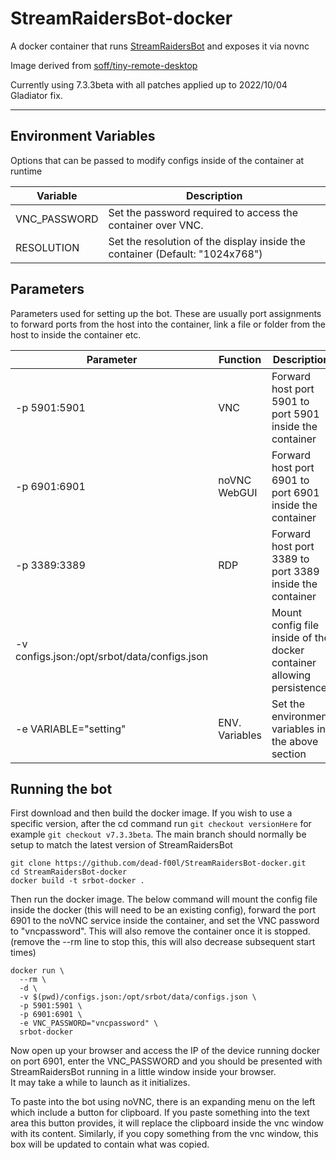 # StreamRaidersBot-docker
A docker container that runs [StreamRaidersBot](https://github.com/ProjectBots/StreamRaidersBot) and exposes it via novnc

Image derived from [soff/tiny-remote-desktop](https://hub.docker.com/r/soff/tiny-remote-desktop)  

Currently using 7.3.3beta with all patches applied up to 2022/10/04 Gladiator fix.

---

## Environment Variables

Options that can be passed to modify configs inside of the container at runtime

| Variable | Description |
| -------- | ----------- |
| VNC_PASSWORD | Set the password required to access the container over VNC. |
| RESOLUTION | Set the resolution of the display inside the container (Default: "1024x768") |

## Parameters

Parameters used for setting up the bot. These are usually port assignments to forward ports from the host into the container, link a file or folder from the host to inside the container etc.  

| Parameter | Function | Description |
| --- | --- | --- |
| -p 5901:5901 | VNC | Forward host port 5901 to port 5901 inside the container |
| -p 6901:6901 | noVNC WebGUI | Forward host port 6901 to port 6901 inside the container |
| -p 3389:3389 | RDP | Forward host port 3389 to port 3389 inside the container |
| -v configs.json:/opt/srbot/data/configs.json | | Mount config file inside of the docker container allowing persistence.
| -e VARIABLE="setting" | ENV. Variables | Set the environment variables in the above section |


## Running the bot

First download and then build the docker image. If you wish to use a specific version, after the cd command run `git checkout versionHere` for example `git checkout v7.3.3beta`. The main branch should normally be setup to match the latest version of StreamRaidersBot

```
git clone https://github.com/dead-f00l/StreamRaidersBot-docker.git
cd StreamRaidersBot-docker
docker build -t srbot-docker .
```

Then run the docker image. The below command will mount the config file inside the docker (this will need to be an existing config), forward the port 6901 to the noVNC service inside the container, and set the VNC password to "vncpassword". This will also remove the container once it is stopped. (remove the --rm line to stop this, this will also decrease subsequent start times)

``` 
docker run \
  --rm \
  -d \
  -v $(pwd)/configs.json:/opt/srbot/data/configs.json \
  -p 5901:5901 \
  -p 6901:6901 \ 
  -e VNC_PASSWORD="vncpassword" \
  srbot-docker 
```

Now open up your browser and access the IP of the device running docker on port 6901, enter the VNC_PASSWORD and you should be presented with StreamRaidersBot running in a little window inside your browser.  
It may take a while to launch as it initializes.

To paste into the bot using noVNC, there is an expanding menu on the left which include a button for clipboard. If you paste something into the text area this button provides, it will replace the clipboard inside the vnc window with its content. Similarly, if you copy something from the vnc window, this box will be updated to contain what was copied.